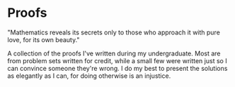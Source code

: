 # Proofs

"Mathematics reveals its secrets only to those who approach it with pure love, for its own beauty."

A collection of the proofs I've written during my undergraduate. Most are from problem sets written for credit, while a small few were written just so I can convince someone they're wrong. I do my best to present the solutions as elegantly as I can, for doing otherwise is an injustice.
